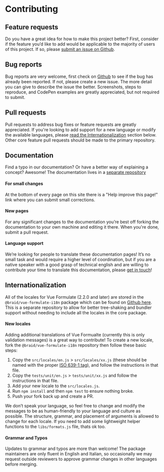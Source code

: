# Contributing

## Feature requests

Do you have a great idea for how to make this project better? First, consider if
the feature you’d like to add would be applicable to the majority of users of
this project. If so, please [submit an issue on Github](https://github.com/wearebraid/vue-formulate/issues).

## Bug reports

Bug reports are very welcome, first check on [Github](https://github.com/wearebraid/vue-formulate/issues)
to see if the bug has already been reported. If not, please create a new issue.
The more detail you can give to describe the issue the better. Screenshots,
steps to reproduce, and CodePen examples are greatly appreciated, but not
required to submit.


## Pull requests

Pull requests to address bug fixes or feature requests are greatly appreciated.
If you're looking to add support for a new language or modify the available
languages, please [read the Internationalization](#Internationalization) section
below. Other core feature pull requests should be made to the primary repository.

## Documentation

Find a typo in our documentation? Or have a better way of explaining a
concept? Awesome! The documentation lives in a [separate repository](https://github.com/wearebraid/vueformulate.com)

#### For small changes

At the bottom of every page on this site there is a "Help improve this page!"
link where you can submit small corrections.

#### New pages

For any significant changes to the documentation you’re best off forking the
documentation to your own machine and editing it there. When you're done, submit
a pull request.

#### Language support

We’re looking for people to translate these documentation pages! It’s no small
task and would require a higher level of coordination, but if you are a native
speaker with a good grasp of technical english and are willing to contribute
your time to translate this documentation, please [get in touch](mailto:hello@wearebraid.com)!

## Internationalization

All of the locales for Vue Formulate (2.2.0 and later) are stored in the
`@braid/vue-formulate-i18n` package which can be found on [Github here](https://github.com/wearebraid/vue-formulate-i18n).
This is a separate repository to allow for better tree-shaking and bundler
support without needing to include all the locales in the core package.

#### New locales

Adding additional translations of Vue Formualte (currently this is
only validation messages) is a great way to contribute! To create a new locale,
fork the `@braid/vue-formulate-i18n` repository then follow these basic steps:

1. Copy the `src/locales/en.js` > `src/locales/xx.js` (these should be named
with the proper [ISO 639-1 tag](https://en.wikipedia.org/wiki/List_of_ISO_639-1_codes)), and follow the instructions in that file.
2. Copy the `tests/unit/en.js` > `tests/unit/xx.js` and follow the instructions in that file.
3. Add your new locale to the `src/locales.js`.
3. Run `npm install` and then `npm test` to ensure nothing broke.
4. Push your fork back up and create a PR.

We don’t speak your language, so feel free to change and modify the messages to
be as human-friendly to your language and culture as possible. The structure,
grammar, and placement of arguments is allowed to change for each locale. If you
need to add some lightweight helper functions to the `libs/formats.js` file,
thats ok too.

#### Grammar and Typos

Updates to grammar and typos are more than welcome! The package maintainers are
only fluent in English and Italian, so occasionally we may request outside
reviewers to approve grammar changes in other languages before merging.
